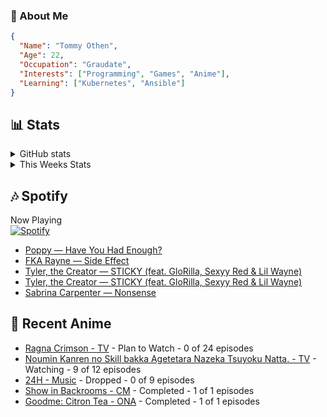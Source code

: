 ### 👋 About Me
```json
{
  "Name": "Tommy Othen",
  "Age": 22,
  "Occupation": "Graudate",
  "Interests": ["Programming", "Games", "Anime"],
  "Learning": ["Kubernetes", "Ansible"]
}
```

## 📊 Stats
<details>
  <summary>GitHub stats</summary>
  <a href="https://github.com/anuraghazra/github-readme-stats">
    <img src="https://github-readme-stats.vercel.app/api?username=tommyothen&show_icons=true&count_private=true&hide=prs,issues">
  </a>
</details>

<details>
  <summary>This Weeks Stats</summary>
  <a href="https://github.com/anuraghazra/github-readme-stats">
    <img src="https://github-readme-stats.vercel.app/api/wakatime?username=tommyothen&cache_seconds=1800&custom_title=Top%20Languages">
  </a>
</details>

## 🎶 Spotify
Now Playing\
[![Spotify](https://novatorem-dasushiasian.vercel.app/api/spotify)](https://open.spotify.com/user/g90805640970)
<!-- LASTFM:START -->
* [Poppy — Have You Had Enough?](https://www.last.fm/music/Poppy/_/Have+You+Had+Enough%3F)
* [FKA Rayne — Side Effect](https://www.last.fm/music/FKA+Rayne/_/Side+Effect)
* [Tyler, the Creator — STICKY &lpar;feat. GloRilla, Sexyy Red &amp; Lil Wayne&rpar;](https://www.last.fm/music/Tyler,+the+Creator/_/STICKY+&lpar;feat.+GloRilla,+Sexyy+Red+&amp;+Lil+Wayne&rpar;)
* [Tyler, the Creator — STICKY &lpar;feat. GloRilla, Sexyy Red &amp; Lil Wayne&rpar;](https://www.last.fm/music/Tyler,+the+Creator/_/STICKY+&lpar;feat.+GloRilla,+Sexyy+Red+&amp;+Lil+Wayne&rpar;)
* [Sabrina Carpenter — Nonsense](https://www.last.fm/music/Sabrina+Carpenter/_/Nonsense)<!-- LASTFM:END -->

## 🗻 Recent Anime
<!-- ANIME-LIST:START -->
* [Ragna Crimson - TV](https://myanimelist.net/anime/51297/Ragna_Crimson) - Plan to Watch - 0 of 24 episodes
* [Noumin Kanren no Skill bakka Agetetara Nazeka Tsuyoku Natta. - TV](https://myanimelist.net/anime/51128/Noumin_Kanren_no_Skill_bakka_Agetetara_Nazeka_Tsuyoku_Natta) - Watching - 9 of 12 episodes
* [24H - Music](https://myanimelist.net/anime/15527/24H) - Dropped - 0 of 9 episodes
* [Show in Backrooms - CM](https://myanimelist.net/anime/55356/Show_in_Backrooms) - Completed - 1 of 1 episodes
* [Goodme: Citron Tea - ONA](https://myanimelist.net/anime/54545/Goodme__Citron_Tea) - Completed - 1 of 1 episodes<!-- ANIME-LIST:END -->
